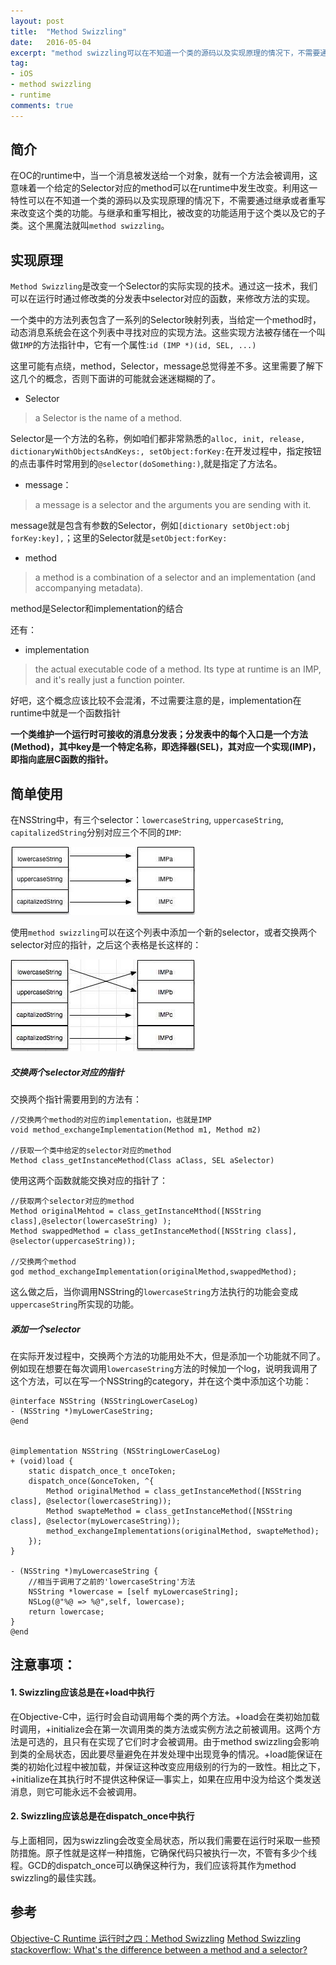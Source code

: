 ```yaml
---
layout: post
title:  "Method Swizzling"
date:   2016-05-04
excerpt: "method swizzling可以在不知道一个类的源码以及实现原理的情况下，不需要通过继承或者重写来改变这个类的功能，被誉为黑魔法"
tag:
- iOS 
- method swizzling 
- runtime 
comments: true
---
```


## 简介

在OC的runtime中，当一个消息被发送给一个对象，就有一个方法会被调用，这意味着一个给定的Selector对应的method可以在runtime中发生改变。利用这一特性可以在不知道一个类的源码以及实现原理的情况下，不需要通过继承或者重写来改变这个类的功能。与继承和重写相比，被改变的功能适用于这个类以及它的子类。这个黑魔法就叫`method swizzling`。

## 实现原理

`Method Swizzling`是改变一个Selector的实际实现的技术。通过这一技术，我们可以在运行时通过修改类的分发表中selector对应的函数，来修改方法的实现。

一个类中的方法列表包含了一系列的Selector映射列表，当给定一个method时，动态消息系统会在这个列表中寻找对应的实现方法。这些实现方法被存储在一个叫做`IMP`的方法指针中，它有一个属性:`id (IMP *)(id, SEL, ...)`

这里可能有点绕，method，Selector，message总觉得差不多。这里需要了解下这几个的概念，否则下面讲的可能就会迷迷糊糊的了。

* Selector

>a Selector is the name of a method.

  Selector是一个方法的名称，例如咱们都非常熟悉的`alloc, init, release, dictionaryWithObjectsAndKeys:, setObject:forKey:`在开发过程中，指定按钮的点击事件时常用到的`@selector(doSomething:)`,就是指定了方法名。

* message：

 >a message is a selector and the arguments you are sending with it.

   message就是包含有参数的Selector，例如`[dictionary setObject:obj forKey:key],`；这里的Selector就是`setObject:forKey:`

* method

>a method is a combination of a selector and an implementation (and accompanying metadata).

  method是Selector和implementation的结合

还有：

* implementation

>the actual executable code of a method. Its type at runtime is an IMP, and it's really just a function pointer.

  好吧，这个概念应该比较不会混淆，不过需要注意的是，implementation在runtime中就是一个函数指针

**一个类维护一个运行时可接收的消息分发表；分发表中的每个入口是一个方法(Method)，其中key是一个特定名称，即选择器(SEL)，其对应一个实现(IMP)，即指向底层C函数的指针。**

## 简单使用

在NSString中，有三个selector：`lowercaseString`, `uppercaseString`, `capitalizedString`分别对应三个不同的`IMP`:


![NSString's selector](https://raw.githubusercontent.com/nuclearDev/nuclearDev.github.io/master/_image/swizzling1.jpeg)

使用`method swizzling`可以在这个列表中添加一个新的selector，或者交换两个selector对应的指针，之后这个表格是长这样的：

![增加交换指针](https://github.com/nuclearDev/nuclearDev.github.io/raw/master/_image/swizzling2.jpeg)

##### 交换两个selector对应的指针

交换两个指针需要用到的方法有：

```
//交换两个method的对应的implementation，也就是IMP
void method_exchangeImplementation(Method m1, Method m2)

//获取一个类中给定的selector对应的method
Method class_getInstanceMethod(Class aClass, SEL aSelector)
```

使用这两个函数就能交换对应的指针了：

```
//获取两个selector对应的method
Method originalMehtod = class_getInstanceMthod([NSString class],@selector(lowercaseString) );
Method swappedMethod = class_getInstanceMethod([NSString class], @selector(uppercaseString));

//交换两个method
god method_exchangeImplementation(originalMethod,swappedMethod);
```

这么做之后，当你调用NSString的`lowercaseString`方法执行的功能会变成`uppercaseString`所实现的功能。

##### 添加一个selector

在实际开发过程中，交换两个方法的功能用处不大，但是添加一个功能就不同了。
例如现在想要在每次调用`lowercaseString`方法的时候加一个log，说明我调用了这个方法，可以在写一个NSString的category，并在这个类中添加这个功能：

```
@interface NSString (NSStringLowerCaseLog)
- (NSString *)myLowerCaseString;
@end


@implementation NSString (NSStringLowerCaseLog)
+ (void)load {
    static dispatch_once_t onceToken;
    dispatch_once(&onceToken, ^{
        Method originalMethod = class_getInstanceMethod([NSString class], @selector(lowercaseString));
        Method swapteMethod = class_getInstanceMethod([NSString class], @selector(myLowercaseString));
        method_exchangeImplementations(originalMethod, swapteMethod);
    });
}

- (NSString *)myLowercaseString {
    //相当于调用了之前的'lowercaseString'方法
    NSString *lowercase = [self myLowercaseString];
    NSLog(@"%@ => %@",self, lowercase);
    return lowercase;
}
@end
```

## 注意事项：

#### 1. Swizzling应该总是在+load中执行

在Objective-C中，运行时会自动调用每个类的两个方法。+load会在类初始加载时调用，+initialize会在第一次调用类的类方法或实例方法之前被调用。这两个方法是可选的，且只有在实现了它们时才会被调用。由于method swizzling会影响到类的全局状态，因此要尽量避免在并发处理中出现竞争的情况。+load能保证在类的初始化过程中被加载，并保证这种改变应用级别的行为的一致性。相比之下，+initialize在其执行时不提供这种保证—事实上，如果在应用中没为给这个类发送消息，则它可能永远不会被调用。

#### 2. Swizzling应该总是在dispatch_once中执行

与上面相同，因为swizzling会改变全局状态，所以我们需要在运行时采取一些预防措施。原子性就是这样一种措施，它确保代码只被执行一次，不管有多少个线程。GCD的dispatch_once可以确保这种行为，我们应该将其作为method swizzling的最佳实践。

## 参考

[Objective-C Runtime 运行时之四：Method Swizzling](http://southpeak.github.io/blog/2014/11/06/objective-c-runtime-yun-xing-shi-zhi-si-:method-swizzling/)
[Method Swizzling](http://nshipster.com/method-swizzling/)
[stackoverflow: What's the difference between a method and a selector?](http://stackoverflow.com/questions/5608476/whats-the-difference-between-a-method-and-a-selector)